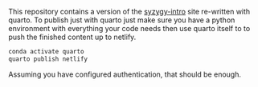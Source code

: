This repository contains a version of the
[syzygy-intro](https://intro.syzygy.ca) site re-written with quarto.
To publish just with quarto just make sure you have a python environment with
everything your code needs then use quarto itself to to push the finished
content up to netlify.

```bash
conda activate quarto
quarto publish netlify
```

Assuming you have configured authentication, that should be enough.

